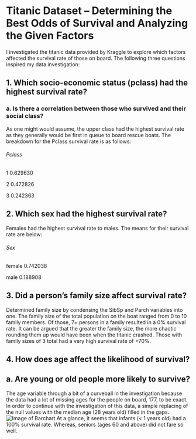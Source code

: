 # Titanic Dataset – Determining the Best Odds of Survival and Analyzing the Given Factors
I investigated the titanic data provided by Kraggle to explore which factors affected the survival rate of those on board.  The following three questions inspired my data investigation:
## 1.	Which socio-economic status (pclass) had the highest survival rate?
### a. Is there a correlation between those who survived and their social class?
As one might would assume, the upper class had the highest survival rate as they generally would be first in queue to board rescue boats.  The breakdown for the Pclass survival rate is as follows: 

###### Pclass
1    0.629630

2    0.472826

3    0.242363

## 2.	Which sex had the highest survival rate?
Females had the highest survival rate to males.  The means for their survival rate are below:
###### Sex
female    0.742038

male      0.188908

## 3.	Did a person’s family size affect survival rate?
Determined family size by condensing the SibSp and Parch variables into one.  The family size of the total population on the boat ranged from 0 to 10 family members.  Of those, 7+ persons in a family resulted in a 0% survival rate.  It can be argued that the greater the family size, the more chaotic rounding them up would have been when the titanic crashed.  Those with family sizes of 3 total had a very high survival rate of +70%.
## 4.	How does age affect the likelihood of survival?
## a.	Are young or old people more likely to survive?
The age variable through a bit of a curveball in the investigation because the data had a lot of missing ages for the people on board, 177, to be exact.  In order to continue with the investigation of this data, a simple replacing of the null values with the median age (28 years old) filled in the gaps. 
![Image of Barchart](https://github.com/ek028m/DANano_P2_TitanicDataAnalysis/ageChart.PNG)
At a glance, it seems that infants (< 1 years old) had a 100% survival rate.  Whereas, seniors (ages 60 and above) did not fare so well.
